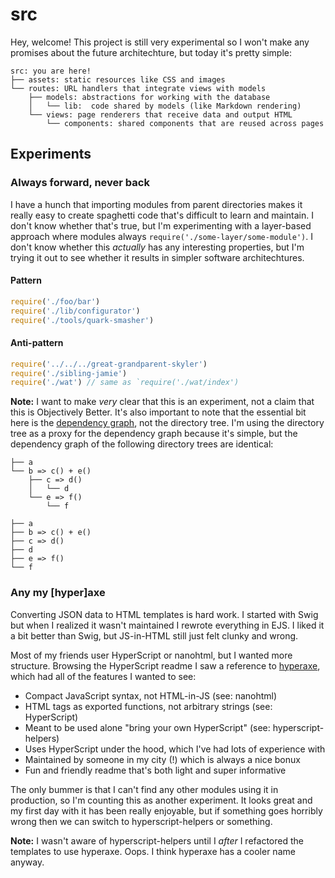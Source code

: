 # src

Hey, welcome! This project is still very experimental so I won't make any
promises about the future architechture, but today it's pretty simple:

```
src: you are here!
├── assets: static resources like CSS and images
└── routes: URL handlers that integrate views with models
    ├── models:	abstractions for working with the database
    │   └── lib:  code shared by models (like Markdown rendering)
    └── views: page renderers that receive data and output HTML
        └── components: shared components that are reused across pages
```

## Experiments

### Always forward, never back

I have a hunch that importing modules from parent directories makes it really
easy to create spaghetti code that's difficult to learn and maintain. I don't
know whether that's true, but I'm experimenting with a layer-based approach
where modules always `require('./some-layer/some-module')`. I don't know
whether this *actually* has any interesting properties, but I'm trying it out
to see whether it results in simpler software architechtures.

#### Pattern

```javascript
require('./foo/bar')
require('./lib/configurator')
require('./tools/quark-smasher')
```

#### Anti-pattern

```javascript
require('../../../great-grandparent-skyler')
require('./sibling-jamie')
require('./wat') // same as `require('./wat/index')
```

**Note:** I want to make *very* clear that this is an experiment, not a claim
that this is Objectively Better. It's also important to note that the essential
bit here is the [dependency graph][dep-graph], not the directory tree. I'm using
the directory tree as a proxy for the dependency graph because it's simple, but
the dependency graph of the following directory trees are identical:

```
├── a
└── b => c() + e()
    ├── c => d()
    │   └── d
    └── e => f()
        └── f
```

```
├── a
├── b => c() + e()
├── c => d()
├── d
├── e => f()
└── f
```


### Any my [hyper]axe

Converting JSON data to HTML templates is hard work. I started with Swig but
when I realized it wasn't maintained I rewrote everything in EJS. I liked it a
bit better than Swig, but JS-in-HTML still just felt clunky and wrong.

Most of my friends user HyperScript or nanohtml, but I wanted more structure.
Browsing the HyperScript readme I saw a reference to [hyperaxe][hyperaxe-gh],
which had all of the features I wanted to see:

- Compact JavaScript syntax, not HTML-in-JS (see: nanohtml)
- HTML tags as exported functions, not arbitrary strings (see: HyperScript)
- Meant to be used alone "bring your own HyperScript" (see: hyperscript-helpers)
- Uses HyperScript under the hood, which I've had lots of experience with
- Maintained by someone in my city (!) which is always a nice bonux
- Fun and friendly readme that's both light and super informative

The only bummer is that I can't find any other modules using it in production,
so I'm counting this as another experiment. It looks great and my first day with
it has been really enjoyable, but if something goes horribly wrong then we can
switch to hyperscript-helpers or something.

**Note:** I wasn't aware of hyperscript-helpers until I *after* I refactored
the templates to use hyperaxe. Oops. I think hyperaxe has a cooler name anyway.

[dep-graph]: https://en.wikipedia.org/wiki/Dependency_graph
[koa-blog]: https://github.com/koajs/examples/blob/1fd531698cc5ef21a61b627058ad0aafe9e55360/blog/lib/render.js#L13
[hyperaxe-gh]: https://github.com/ungoldman/hyperaxe
